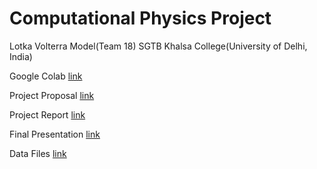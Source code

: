 # Computational Physics Project
Lotka Volterra Model(Team 18) SGTB Khalsa College(University of Delhi, India)

Google Colab [link](https://colab.research.google.com/drive/1L-7TqKQcLsYmEsouKT6kHkSXXk9bCr_H?usp=sharing)

Project Proposal [link](https://www.overleaf.com/read/cnqyspfhdsqt )

Project Report  [link](https://www.overleaf.com/project/617327c8f10828007c341bb0)

Final Presentation  [link](https://www.overleaf.com/6977411141xkhgjznhpyrb)

Data Files [link](https://drive.google.com/drive/folders/13bsZJL9GWCo7wUTTTclcOll2I56t0ahn?usp=sharing)



